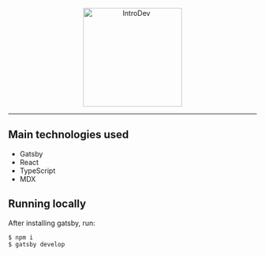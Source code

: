<p align="center">
  <a href="https://introdev.com">
    <img alt="IntroDev" src="https://avatars0.githubusercontent.com/u/40220787" width="200px" />
  </a>
</p>

<hr>

## Main technologies used
 - Gatsby
 - React
 - TypeScript
 - MDX

 ## Running locally

After installing gatsby, run:
 ```ssh
 $ npm i
 $ gatsby develop
 ```
